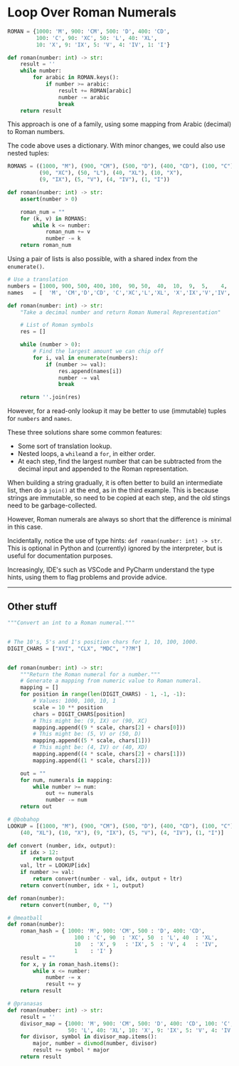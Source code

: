 # Loop Over Roman Numerals

```python
ROMAN = {1000: 'M', 900: 'CM', 500: 'D', 400: 'CD',
         100: 'C', 90: 'XC', 50: 'L', 40: 'XL',
         10: 'X', 9: 'IX', 5: 'V', 4: 'IV', 1: 'I'}

def roman(number: int) -> str:
    result = ''
    while number:
        for arabic in ROMAN.keys():
            if number >= arabic: 
                result += ROMAN[arabic]
                number -= arabic
                break
    return result
```

This approach is one of a family, using some mapping from Arabic (decimal) to Roman numbers.

The code above uses a dictionary.
With minor changes, we could also use nested tuples:

```python
ROMANS = ((1000, "M"), (900, "CM"), (500, "D"), (400, "CD"), (100, "C"),
          (90, "XC"), (50, "L"), (40, "XL"), (10, "X"),
          (9, "IX"), (5, "V"), (4, "IV"), (1, "I"))

def roman(number: int) -> str:
    assert(number > 0)

    roman_num = ""
    for (k, v) in ROMANS:
        while k <= number:
            roman_num += v
            number -= k
    return roman_num
```

Using a pair of lists is also possible, with a shared index from the `enumerate()`. 

```python
# Use a translation 
numbers = [1000, 900, 500, 400, 100,  90, 50,  40,  10,  9,  5,    4,   1]
names   = [  'M', 'CM','D','CD', 'C','XC','L','XL', 'X','IX','V','IV', 'I']

def roman(number: int) -> str:
    "Take a decimal number and return Roman Numeral Representation"

    # List of Roman symbols
    res = []

    while (number > 0):
        # Find the largest amount we can chip off
        for i, val in enumerate(numbers):
            if (number >= val):
                res.append(names[i])
                number -= val
                break

    return ''.join(res)
```

However, for a read-only lookup it may be better to use (immutable) tuples for `numbers` and `names`.

These three solutions share some common features:
- Some sort of translation lookup.
- Nested loops, a `while`and a `for`, in either order.
- At each step, find the largest number that can be subtracted from the decimal input and appended to the Roman representation.

When building a string gradually, it is often better to build an intermediate list, then do a `join()` at the end, as in the third example.
This is because strings are immutable, so need to be copied at each step, and the old stings need to be garbage-collected.

However, Roman numerals are always so short that the difference is minimal in this case.

Incidentally, notice the use of type hints: `def roman(number: int) -> str`.
This is optional in Python and (currently) ignored by the interpreter, but is useful for documentation purposes.

Increasingly, IDE's such as VSCode and PyCharm understand the type hints, using them to flag problems and provide advice.

____________________________________________________________

## Other stuff


```python
"""Convert an int to a Roman numeral."""


# The 10's, 5's and 1's position chars for 1, 10, 100, 1000.
DIGIT_CHARS = ["XVI", "CLX", "MDC", "??M"]


def roman(number: int) -> str:
    """Return the Roman numeral for a number."""
    # Generate a mapping from numeric value to Roman numeral.
    mapping = []
    for position in range(len(DIGIT_CHARS) - 1, -1, -1):
        # Values: 1000, 100, 10, 1
        scale = 10 ** position
        chars = DIGIT_CHARS[position]
        # This might be: (9, IX) or (90, XC)
        mapping.append((9 * scale, chars[2] + chars[0]))
        # This might be: (5, V) or (50, D)
        mapping.append((5 * scale, chars[1]))
        # This might be: (4, IV) or (40, XD)
        mapping.append((4 * scale, chars[2] + chars[1]))
        mapping.append((1 * scale, chars[2]))

    out = ""
    for num, numerals in mapping:
        while number >= num:
            out += numerals
            number -= num
    return out
```
```python
# @bobahop
LOOKUP = [(1000, "M"), (900, "CM"), (500, "D"), (400, "CD"), (100, "C"), (90, "XC"), (50, "L"),
    (40, "XL"), (10, "X"), (9, "IX"), (5, "V"), (4, "IV"), (1, "I")]

def convert (number, idx, output):
    if idx > 12:
        return output
    val, ltr = LOOKUP[idx]
    if number >= val:
        return convert(number - val, idx, output + ltr)
    return convert(number, idx + 1, output)

def roman(number):
    return convert(number, 0, "")
```

```python
# @meatball
def roman(number):
    roman_hash = { 1000: 'M', 900: 'CM', 500 : 'D', 400: 'CD',
                     100 : 'C', 90  : 'XC', 50  : 'L', 40  : 'XL',
                     10   : 'X', 9   : 'IX', 5  : 'V', 4   : 'IV',
                     1    : 'I' }
    result = ""
    for x, y in roman_hash.items():
        while x <= number:
            number -= x
            result += y
    return result
```


```python
# @pranasas
def roman(number: int) -> str:
    result = ''
    divisor_map = {1000: 'M', 900: 'CM', 500: 'D', 400: 'CD', 100: 'C', 90: 'XC',
                   50: 'L', 40: 'XL', 10: 'X', 9: 'IX', 5: 'V', 4: 'IV', 1: 'I'}
    for divisor, symbol in divisor_map.items():
        major, number = divmod(number, divisor)
        result += symbol * major
    return result
```

